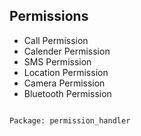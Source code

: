 ## **Permissions** 

* Call Permission
* Calender Permission
* SMS Permission
* Location Permission
* Camera Permission
* Bluetooth Permission

```bash

Package: permission_handler

```



